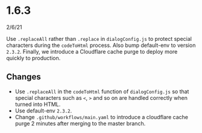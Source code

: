 # 1.6.3
2/6/21

Use `.replaceAll` rather than `.replace` in `dialogConfig.js` to protect special characters during the `codeToHtml` process. Also bump default-env to version `2.3.2`. Finally, we introduce a Cloudflare cache purge to deploy more quickly to production.

## Changes
- Use `.replaceAll` in the `codeToHtml` function of `dialogConfig.js` so that special characters such as `<`, `>` and so on are handled correctly when turned into HTML.
- Use default-env `2.3.2`.
- Change `.github/workflows/main.yaml` to introduce a cloudflare cache purge 2 minutes after merging to the master branch.
